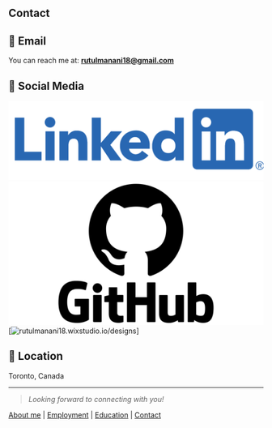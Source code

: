 ## Contact

## 📧 Email  
You can reach me at: **rutulmanani18@gmail.com**  

## 🔗 Social Media  
[![LinkedIn](assets/Linkedin-Logo-e1660320077673.png)](https://linkedin.com/in/yourname)  
[![GitHub](assets/GitHub-Logo.png)](https://github.com/yourusername)  
[![rutulmanani18.wixstudio.io/designs](https://rutulmanani18.wixstudio.io/designs)]  

## 📍 Location  
Toronto, Canada  

---
> *Looking forward to connecting with you!*

[About me](index) | 
[Employment](employment) | 
[Education](education) | 
[Contact](contact)